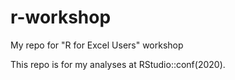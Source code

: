 # r-workshop
My repo for "R for Excel Users" workshop

This repo is for my analyses at RStudio::conf(2020). 
